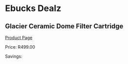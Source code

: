 
# Ebucks Dealz
## Glacier Ceramic Dome Filter Cartridge
[Product Page](https://www.ebucks.com/web/shop/productSelected.do?prodId=183263835&catId=704988430)

Price: R499.00

Savings: 


	